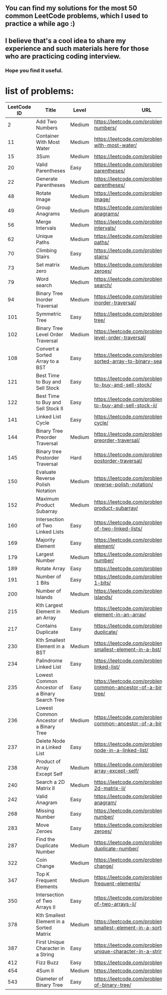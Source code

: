 
## You can find my solutions for the most 50 common LeetCode problems, which I used to practice a while ago :)

## I believe that's a cool idea to share my experience and such materials here for those who are practicing coding interview.

### Hope you find it useful.


# list of problems:


| LeetCode ID | Title |  Level | URL |
| ------------- | ------------- | ------------- | ------------- |
| 2 | Add Two Numbers |  Medium | https://leetcode.com/problems/add-two-numbers/ |
| 11 | Container With Most Water |  Medium | https://leetcode.com/problems/container-with-most-water/ |
| 15 | 3Sum |  Medium | https://leetcode.com/problems/3sum/ |
| 20 | Valid Parentheses |  Easy | https://leetcode.com/problems/valid-parentheses/ |
| 22 | Generate Parentheses |  Medium | https://leetcode.com/problems/generate-parentheses/ |
| 48 | Rotate Image |  Medium | https://leetcode.com/problems/rotate-image/ |
| 49 | Group Anagrams |  Medium | https://leetcode.com/problems/group-anagrams/ |
| 56 | Merge Intervals |  Medium | https://leetcode.com/problems/merge-intervals/ |
| 62 | Unique Paths |  Medium | https://leetcode.com/problems/unique-paths/ |
| 70 | Climbing Stairs |  Easy | https://leetcode.com/problems/climbing-stairs/ |
| 73 | Set matrix zero |  Medium | https://leetcode.com/problems/set-matrix-zeroes/ |
| 79 | Word search |  Medium | https://leetcode.com/problems/word-search/ |
| 94 | Binary Tree Inorder Traversal |  Medium | https://leetcode.com/problems/binary-tree-inorder-traversal/ |
| 101 | Symmetric Tree |  Easy | https://leetcode.com/problems/symmetric-tree/ |
| 102 | Binary Tree Level Order Traversal |  Medium | https://leetcode.com/problems/binary-tree-level-order-traversal/ |
| 108 | Convert a Sorted Array to a BST |  Easy | https://leetcode.com/problems/convert-sorted-array-to-binary-search-tree/ |
| 121 | Best Time to Buy and Sell Stock |  Easy | https://leetcode.com/problems/best-time-to-buy-and-sell-stock/ |
| 122 | Best Time to Buy and Sell Stock II |  Easy | https://leetcode.com/problems/best-time-to-buy-and-sell-stock-ii/ |
| 141 | Linked List Cycle |  Easy | https://leetcode.com/problems/linked-list-cycle/ |
| 144 | Binary Tree Preorder Traversal |  Medium | https://leetcode.com/problems/binary-tree-preorder-traversal/ |
| 145 | Binary tree Postorder Traversal |  Hard | https://leetcode.com/problems/binary-tree-postorder-traversal/ |
| 150 | Evaluate Reverse Polish Notation |  Medium | https://leetcode.com/problems/evaluate-reverse-polish-notation/ |
| 152 | Maximum Product Subarray |  Medium | https://leetcode.com/problems/maximum-product-subarray/ |
| 160 | Intersection of Two Linked Lists |  Easy | https://leetcode.com/problems/intersection-of-two-linked-lists/ |
| 169 | Majority Element |  Easy | https://leetcode.com/problems/majority-element/ |
| 179 | Largest Number |  Medium | https://leetcode.com/problems/largest-number/ |
| 189 | Rotate Array |  Easy | https://leetcode.com/problems/rotate-array/ |
| 191 | Number of 1 Bits |  Easy | https://leetcode.com/problems/number-of-1-bits/ |
| 200 | Number of Islands |  Medium | https://leetcode.com/problems/number-of-islands/ |
| 215 | Kth Largest Element in an Array |  Medium | https://leetcode.com/problems/kth-largest-element-in-an-array/ |
| 217 | Contains Duplicate |  Easy | https://leetcode.com/problems/contains-duplicate/ |
| 230 | Kth Smallest Element in a BST |  Medium | https://leetcode.com/problems/kth-smallest-element-in-a-bst/ |
| 234 | Palindrome Linked List |  Easy | https://leetcode.com/problems/palindrome-linked-list/ |
| 235 | Lowest Common Ancestor of a Binary Search Tree |  Easy | https://leetcode.com/problems/lowest-common-ancestor-of-a-binary-search-tree/ |
| 236 | Lowest Common Ancestor of a Binary Tree |  Medium | https://leetcode.com/problems/lowest-common-ancestor-of-a-binary-tree/ |
| 237 | Delete Node in a Linked List |  Easy | https://leetcode.com/problems/delete-node-in-a-linked-list/ |
| 238 | Product of Array Except Self |  Medium | https://leetcode.com/problems/product-of-array-except-self/ |
| 240 | Search a 2D Matrix II |  Medium | https://leetcode.com/problems/search-a-2d-matrix-ii/ |
| 242 | Valid Anagram |  Easy | https://leetcode.com/problems/valid-anagram/ |
| 268 | Missing Number |  Easy | https://leetcode.com/problems/missing-number/ |
| 283 | Move Zeroes |  Easy | https://leetcode.com/problems/move-zeroes/ |
| 287 | Find the Duplicate Number |  Medium | https://leetcode.com/problems/find-the-duplicate-number/ |
| 322 | Coin Change |  Medium | https://leetcode.com/problems/coin-change/ |
| 347 | Top K Frequent Elements |  Medium | https://leetcode.com/problems/top-k-frequent-elements/ |
| 350 | Intersection of Two Arrays II |  Easy | https://leetcode.com/problems/intersection-of-two-arrays-ii/ |
| 378 | Kth Smallest Element in a Sorted Matrix |  Medium | https://leetcode.com/problems/kth-smallest-element-in-a-sorted-matrix/ |
| 387 | First Unique Character in a String |  Easy | https://leetcode.com/problems/first-unique-character-in-a-string/ |
| 412 | Fizz Buzz |  Easy | https://leetcode.com/problems/fizz-buzz/ |
| 454 | 4Sum II |  Medium | https://leetcode.com/problems/4sum-ii/ |
| 543 | Diameter of Binary Tree |  Easy | https://leetcode.com/problems/diameter-of-binary-tree/ |

<!-- TABLE_GENERATE_END -->
